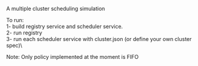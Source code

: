 A multiple cluster scheduling simulation

To run: \
1- build registry service and scheduler service.\
2- run registry\
3- run each scheduler service with cluster.json (or define your own cluster spec)\

Note: Only policy implemented at the moment is FIFO
